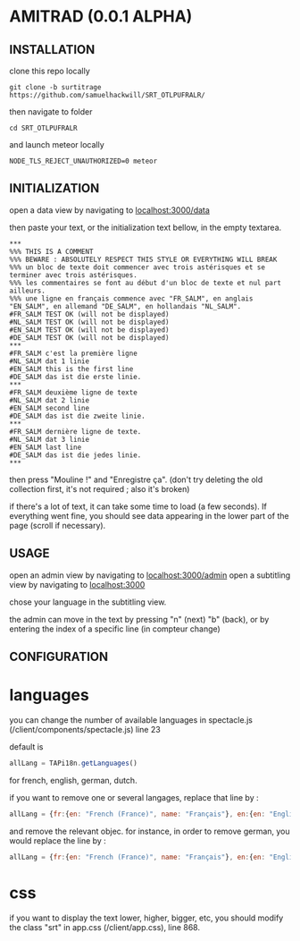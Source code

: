 # AMITRAD (0.0.1 ALPHA)

## INSTALLATION

clone this repo locally

`git clone -b surtitrage https://github.com/samuelhackwill/SRT_OTLPUFRALR/`

then navigate to folder

`cd SRT_OTLPUFRALR`

and launch meteor locally

`NODE_TLS_REJECT_UNAUTHORIZED=0 meteor`

## INITIALIZATION

open a data view by navigating to [localhost:3000/data](localhost:3000/data)

then paste your text, or the initialization text bellow, in the empty textarea.

```
***
%%% THIS IS A COMMENT
%%% BEWARE : ABSOLUTELY RESPECT THIS STYLE OR EVERYTHING WILL BREAK
%%% un bloc de texte doit commencer avec trois astérisques et se terminer avec trois astérisques.
%%% les commentaires se font au début d'un bloc de texte et nul part ailleurs.
%%% une ligne en français commence avec "FR_SALM", en anglais "EN_SALM", en allemand "DE_SALM", en hollandais "NL_SALM".
#FR_SALM TEST OK (will not be displayed)
#NL_SALM TEST OK (will not be displayed)
#EN_SALM TEST OK (will not be displayed)
#DE_SALM TEST OK (will not be displayed)
***
#FR_SALM c'est la première ligne
#NL_SALM dat 1 linie
#EN_SALM this is the first line
#DE_SALM das ist die erste linie.
***
#FR_SALM deuxième ligne de texte
#NL_SALM dat 2 linie
#EN_SALM second line
#DE_SALM das ist die zweite linie.
***
#FR_SALM dernière ligne de texte.
#NL_SALM dat 3 linie
#EN_SALM last line
#DE_SALM das ist die jedes linie.
***
```

then press "Mouline !"
and "Enregistre ça". (don't try deleting the old collection first, it's not required ; also it's broken)

if there's a lot of text, it can take some time to load (a few seconds). If everything went fine, you should see data appearing in the lower part of the page (scroll if necessary).

## USAGE

open an admin view by navigating to [localhost:3000/admin](localhost:3000/admin)
open a subtitling view by navigating to [localhost:3000](localhost:3000)

chose your language in the subtitling view.

the admin can move in the text by pressing "n" (next) "b" (back), or by entering the index of a specific line (in compteur <x> change)

## CONFIGURATION

# languages
you can change the number of available languages in spectacle.js (/client/components/spectacle.js) line 23

default is
``` javascript
allLang = TAPi18n.getLanguages()
```
for french, english, german, dutch.

if you want to remove one or several langages, replace that line by :

``` javascript
allLang = {fr:{en: "French (France)", name: "Français"}, en:{en: "English", name: "English"}, nl:{en:"Dutch", name:"Nederlands"}, de:{en:"German", name:"Deutsch"}}
```
and remove the relevant objec. for instance, in order to remove german, you would replace the line by :
``` javascript
allLang = {fr:{en: "French (France)", name: "Français"}, en:{en: "English", name: "English"}, nl:{en:"Dutch", name:"Nederlands"}}
```

# css
if you want to display the text lower, higher, bigger, etc, you should modify the class "srt" in app.css (/client/app.css), line 868.